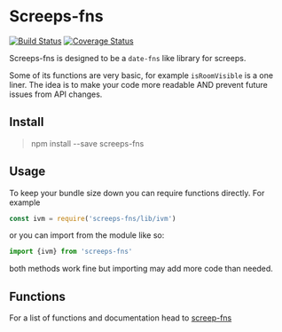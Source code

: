 # Screeps-fns

[![Build Status](https://travis-ci.org/Arcath/screeps-fns.svg?branch=master)](https://travis-ci.org/Arcath/screeps-fns) [![Coverage Status](https://coveralls.io/repos/github/Arcath/screeps-fns/badge.svg?branch=master)](https://coveralls.io/github/Arcath/screeps-fns?branch=master)

Screeps-fns is designed to be a `date-fns` like library for screeps.

Some of its functions are very basic, for example `isRoomVisible` is a one liner. The idea is to make your code more readable AND prevent future issues from API changes.

## Install

> npm install --save screeps-fns

## Usage

To keep your bundle size down you can require functions directly. For example

```js
const ivm = require('screeps-fns/lib/ivm')
```

or you can import from the module like so:

```ts
import {ivm} from 'screeps-fns'
```

both methods work fine but importing may add more code than needed.

## Functions

For a list of functions and documentation head to [screep-fns](https://screeps-fns.arcath.net/)
